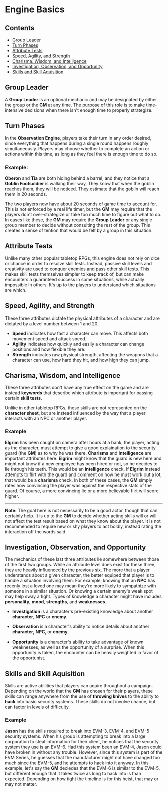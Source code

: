 # Engine Basics

## Contents

+ [Group Leader](#group-leader)  
+ [Turn Phases](#turn-phases)  
+ [Attribute Tests](#attribute-tests)  
+ [Speed, Agility, and Strength](#speed,-agility,-and-strength)
+ [Charisma, Wisdom, and Intelligence](#charisma,-wisdom,-and-intelligence)
+ [Investigation, Observation, and Opportunity](#investigation,-observation,-and-opportunity)
+ [Skills and Skill Aquisition](#skills-and-skill-aquisition)

## Group Leader

A **Group Leader** is an optional mechanic and may be designated by either the group or the **GM** at any time. The purpose of this role is to make time-intensive decisions when there isn't enough time to properly strategize.

## Turn Phases
In the **Observation Engine**, players take their turn in any order desired, since everything that happens during a single round happens roughly simultaneously. Players may choose whether to complete an action or actions within this time, as long as they feel there is enough time to do so.

### Example:

**Oberon** and **Tia** are both hiding behind a barrel, and they notice that a **Goblin Footsoldier** is walking their way. They know that when the goblin reaches them, they will be noticed. They estimate that the goblin will reach them in 20 seconds.

The two players now have about 20 seconds of game time to account for. This is not enforced by a real life timer, but the **GM** may require that the players don't over-strategize or take too much time to figure out what to do. In cases like these, the **GM** may require the **Group Leader** or any single group member to decide without consulting the rest of the group. This creates a sense of tention that would be felt by a group in this situation.

## Attribute Tests

Unlike many other popular tabletop RPGs, this engine does not rely on dice or chance in order to resolve skill tests. Instead, passive skill levels and creativity are used to conquer enemies and pass other skill tests. This makes skill tests themselves simpler to keep track of, but can make encounters a guaranteed success in some situations, while actually impossible in others. It's up to the players to understand which situations are which.

## Speed, Agility, and Strength
These three attributes dictate the physical attributes of a character and are dictated by a level number between 1 and 20.

- **Speed** indicates how fast a character can move. This affects both movement speed and attack speed.
- **Agility** indicates how quickly and easily a character can change positions and how flexible they are.
- **Strength** indicates raw physical strength, affecting the weapons that a character can use, how hard they hit, and how high they can jump.

## Charisma, Wisdom, and Intelligence
These three attributes don't have any true effect on the game and are instead **keywords** that describe which attribute is important for passing certain **skill tests**.

Unlike in other tabletop RPGs, these skills are not represented on the **character sheet**, but are instead influenced by the way that a player interacts with an NPC or another player.

### Example
**Elgrim** has been caught on camera after hours at a bank, the player, acting as the character, must attempt to give a good explaination to the security guard (the **GM**) as to why he was there. **Charisma** and **Intelligence** are important attributes here. **Elgrim** might know that the guard is new here and might not know if a new employee has been hired or not, so he decides to lie through his teeth. This would be an **intelligence** check. If **Elgrim** instead attempts to flirt with the guard and comment on how he must work out a lot, that would be a **charisma** check. In both of these cases, the **GM** simply rates how convincing the player was against the respective stats of the guard. Of course, a more convincing lie or a more believable flirt will score higher.

---
**Note:** The goal here is not necessarily to be a good actor, though that can certainly help. It is up to the **GM** to decide whether acting skills will or will not affect the test result based on what they know about the player. It is not recommended to require new or shy players to act boldly, instead rating the interaction off the words said.

## Investigation, Observation, and Opportunity
The mechanics of these last three attributes lie somewhere between those of the first two groups. While an attribute level does exist for these three, they are heavily influenced by the previous six. The more that a player understands about a given character, the better equiped that player is to handle a situation involving them. For example, knowing that an **NPC** has recenly lost a loved one may mean they're more likely to sympathize with someone in a similar situation. Or knowing a certain enemy's weak spot may help sway a fight. Types of knowledge a character might have includes **personality**, **mood**, **strengths**, and **weaknesses**.

- **Investigation** is a character's pre-existing knowledge about another **character**, **NPC** or **enemy**.

- **Observation** is a character's ability to notice details about another **character**, **NPC**, or **enemy**.

- **Opportunity** is a character's ability to take advantage of known weaknesses, as well as the opportunity of a surprise. When this opportunity is taken, the encounter can be heavily weighted in favor of the opportunist.

## Skills and Skill Aquisition
Skills are active abilities that players can aquire throughout a campaign. Depending on the world that the **GM** has chosen for their players, these skills can range anywhere from the use of **throwing knives** to the ability to **hack** into basic security systems. These skills do not involve chance, but can factor in levels of difficulty.

### Example
**Jason** has the skills required to break into EVM-3, EVM-4, and EVM-5 security systems. When his group is attempting to break into a large corporation to steal information for their client, he notices that the security system they use is an EVM-6. Had this system been an EVM-4, Jason could have broken in without any trouble. However, since this system is part of the EVM Series, he guesses that the manufacturer might not have changed too much since the EVM-5, and he attempts to hack into it anyway. In this example, let's say the **GM** deciedes that the EVM-6 is similar to the EVM-5, but different enough that it takes twice as long to hack into is than expected. Depending on how tight the timeline is for this heist, that may or may not matter.